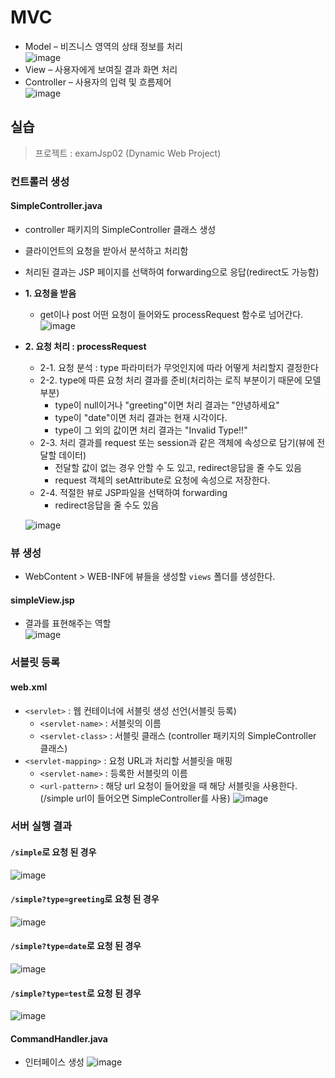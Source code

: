 # MVC
- Model – 비즈니스 영역의 상태 정보를 처리  
  ![image](https://user-images.githubusercontent.com/79209568/123109182-fb75de00-d475-11eb-9e55-77a7377c23ce.png)
- View – 사용자에게 보여질 결과 화면 처리
- Controller – 사용자의 입력 및 흐름제어  
  ![image](https://user-images.githubusercontent.com/79209568/123109110-ec8f2b80-d475-11eb-8a13-98d4d9ea0fd6.png)

## 실습
> 프로젝트 : examJsp02 (Dynamic Web Project)

### 컨트롤러 생성
#### SimpleController.java
- controller 패키지의 SimpleController 클래스 생성
- 클라이언트의 요청을 받아서 분석하고 처리함
- 처리된 결과는 JSP 페이지를 선택하여 forwarding으로 응답(redirect도 가능함)
- **1. 요청을 받음**
  - get이나 post 어떤 요청이 들어와도 processRequest 함수로 넘어간다.  
    ![image](https://user-images.githubusercontent.com/79209568/123110901-78558780-d477-11eb-9887-79e656379891.png)
- **2. 요청 처리 : processRequest**
  - 2-1. 요청 분석 : type 파라미터가 무엇인지에 따라 어떻게 처리할지 결정한다
  - 2-2. type에 따른 요청 처리 결과를 준비(처리하는 로직 부분이기 때문에 모델 부분)
    - type이 null이거나 "greeting"이면 처리 결과는 "안녕하세요"
    - type이 "date"이면 처리 결과는 현재 시각이다.
    - type이 그 외의 값이면 처리 결과는 "Invalid Type!!"
  - 2-3. 처리 결과를 request 또는 session과 같은 객체에 속성으로 담기(뷰에 전달할 데이터)
    - 전달할 값이 없는 경우 안할 수 도 있고, redirect응답을 줄 수도 있음
    - request 객체의 setAttribute로 요청에 속성으로 저장한다.
  - 2-4. 적절한 뷰로 JSP파일을 선택하여 forwarding
    - redirect응답을 줄 수도 있음  
  
  ![image](https://user-images.githubusercontent.com/79209568/123112864-0c741e80-d479-11eb-9361-570fa49a15b6.png)

### 뷰 생성
- WebContent \> WEB-INF에 뷰들을 생성할 `views` 폴더를 생성한다.
#### simpleView.jsp
- 결과를 표현해주는 역할  
  ![image](https://user-images.githubusercontent.com/79209568/123113549-9ae8a000-d479-11eb-896a-32e46d3cce5e.png)

### 서블릿 등록
#### web.xml
- `<servlet>` : 웹 컨테이너에 서블릿 생성 선언(서블릿 등록)
  - `<servlet-name>` : 서블릿의 이름
  - `<servlet-class>` : 서블릿 클래스 (controller 패키지의 SimpleController 클래스)
- `<servlet-mapping>` : 요청 URL과 처리할 서블릿을 매핑 
  - `<servlet-name>` : 등록한 서블릿의 이름
  - `<url-pattern>` : 해당 url 요청이 들어왔을 때 해당 서블릿을 사용한다.(/simple url이 들어오면 SimpleController를 사용)
![image](https://user-images.githubusercontent.com/79209568/123114302-2eba6c00-d47a-11eb-951d-d6d4d4a27082.png)

### 서버 실행 결과
#### `/simple`로 요청 된 경우
![image](https://user-images.githubusercontent.com/79209568/123115518-20208480-d47b-11eb-945f-f86cd8b2e851.png)

#### `/simple?type=greeting`로 요청 된 경우
![image](https://user-images.githubusercontent.com/79209568/123115717-43e3ca80-d47b-11eb-9e68-5865d9806439.png)

#### `/simple?type=date`로 요청 된 경우
![image](https://user-images.githubusercontent.com/79209568/123124933-0daa4900-d483-11eb-801b-441395a74540.png)

#### `/simple?type=test`로 요청 된 경우
![image](https://user-images.githubusercontent.com/79209568/123125305-5a8e1f80-d483-11eb-9d21-bac58857237c.png)

#### CommandHandler.java
- 인터페이스 생성
![image](https://user-images.githubusercontent.com/79209568/123106758-e009d380-d473-11eb-8243-1345ff3a71b3.png)

